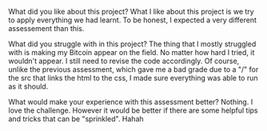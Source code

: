 What did you like about this project?
What I like about this project is we try to apply everything we had learnt. To be honest, I expected a very different assessement than this.


What did you struggle with in this project?
The thing that I mostly struggled with is making my Bitcoin appear on the field. No matter how hard I tried, it wouldn't appear. I still need to revise the code accordingly. 
Of course, unlike the previous assessment, which gave me a bad grade due to a "/" for the src that links the html to the css, I made sure everything was able to run as it should.


What would make your experience with this assessment better?
Nothing. I love the challenge. However it would be better if there are some helpful tips and tricks that can be "sprinkled". Hahah

